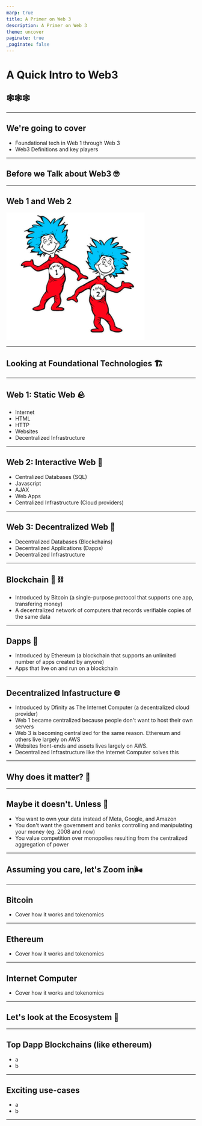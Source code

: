 ```yaml
---
marp: true
title: A Primer on Web 3
description: A Primer on Web 3
theme: uncover
paginate: true
_paginate: false
---
```


# **A Quick Intro to Web3** 

## 🕸️🕸️🕸️

---

## We're going to cover

- Foundational tech in Web 1 through Web 3
- Web3 Definitions and key players

---

## Before we Talk about Web3 🤓

---

## Web 1 and Web 2

![w:400px](assets/thing-1-2.png)

---

## **Looking at Foundational Technologies 🏗️**

---

## Web 1: Static Web 🪨

- Internet
- HTML
- HTTP
- Websites
- Decentralized Infrastructure

---

## Web 2: Interactive Web 🚗

- Centralized Databases (SQL)
- Javascript
- AJAX
- Web Apps
- Centralized Infrastructure (Cloud providers)

---

## Web 3: Decentralized Web 🚀

- Decentralized Databases (Blockchains)
- Decentralized Applications (Dapps)
- Decentralized Infrastructure 

---

## Blockchain 🧱 ⛓️

- Introduced by Bitcoin (a single-purpose protocol that supports one app, transfering money)
- A decentralized network of computers that records verifiable copies of the same data

---

## Dapps 🤜

- Introduced by Ethereum (a blockchain that supports an unlimited number of apps created by anyone)
- Apps that live on and run on a blockchain

---

## Decentralized Infastructure 🌐

- Introduced by Dfinity as The Internet Computer (a decentralized cloud provider)
- Web 1 became centralized because people don't want to host their own servers
- Web 3 is becoming centralized for the same reason. Ethereum and others live largely on AWS
- Websites front-ends and assets lives largely on AWS.
- Decentralized Infrastructure like the Internet Computer solves this

---


## **Why does it matter? 🤔**

---

## Maybe it doesn't. Unless 🤷

- You want to own your data instead of Meta, Google, and Amazon
- You don't want the government and banks controlling and manipulating your money (eg. 2008 and now)
- You value competition over monopolies resulting from the centralized aggregation of power

--- 

## **Assuming you care, let's Zoom in🌬️**

---

##  Bitcoin

 - Cover how it works and tokenomics

---

##  Ethereum

 - Cover how it works and tokenomics

---

##  Internet Computer

 - Cover how it works and tokenomics

---

## **Let's look at the Ecosystem 🌴**

---

##  Top Dapp Blockchains (like ethereum)

- a
- b

---

##  Exciting use-cases

- a
- b

---